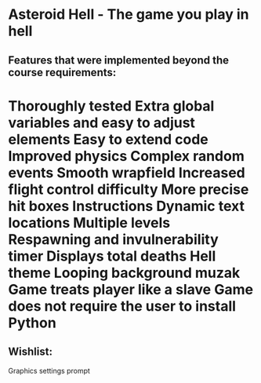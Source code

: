 Asteroid Hell - The game you play in hell
==============================================================
Features that were implemented beyond the course requirements:
--------------------------------------------------------------
Thoroughly tested
Extra global variables and easy to adjust elements
Easy to extend code
Improved physics
Complex random events
Smooth wrapfield
Increased flight control difficulty
More precise hit boxes
Instructions
Dynamic text locations
Multiple levels
Respawning and invulnerability timer
Displays total deaths
Hell theme
Looping background muzak
Game treats player like a slave
Game does not require the user to install Python
==============================================================
Wishlist:
--------------------------------------------------------------
Graphics settings prompt
